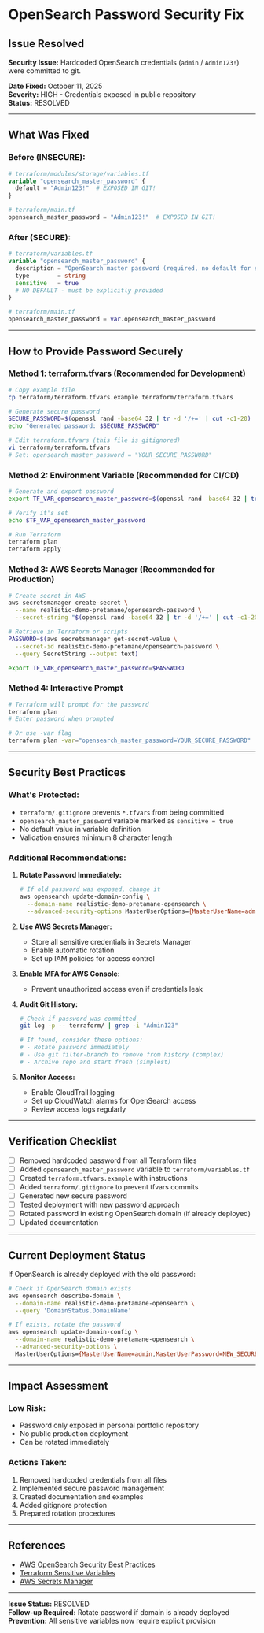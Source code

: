 # OpenSearch Password Security Fix

## Issue Resolved

**Security Issue:** Hardcoded OpenSearch credentials (`admin` / `Admin123!`) were committed to git.

**Date Fixed:** October 11, 2025  
**Severity:** HIGH - Credentials exposed in public repository  
**Status:** RESOLVED

---

## What Was Fixed

### Before (INSECURE):
```terraform
# terraform/modules/storage/variables.tf
variable "opensearch_master_password" {
  default = "Admin123!"  # EXPOSED IN GIT!
}

# terraform/main.tf
opensearch_master_password = "Admin123!"  # EXPOSED IN GIT!
```

### After (SECURE):
```terraform
# terraform/variables.tf
variable "opensearch_master_password" {
  description = "OpenSearch master password (required, no default for security)"
  type        = string
  sensitive   = true
  # NO DEFAULT - must be explicitly provided
}

# terraform/main.tf
opensearch_master_password = var.opensearch_master_password
```

---

## How to Provide Password Securely

### Method 1: terraform.tfvars (Recommended for Development)

```bash
# Copy example file
cp terraform/terraform.tfvars.example terraform/terraform.tfvars

# Generate secure password
SECURE_PASSWORD=$(openssl rand -base64 32 | tr -d '/+=' | cut -c1-20)
echo "Generated password: $SECURE_PASSWORD"

# Edit terraform.tfvars (this file is gitignored)
vi terraform/terraform.tfvars
# Set: opensearch_master_password = "YOUR_SECURE_PASSWORD"
```

### Method 2: Environment Variable (Recommended for CI/CD)

```bash
# Generate and export password
export TF_VAR_opensearch_master_password=$(openssl rand -base64 32 | tr -d '/+=' | cut -c1-20)

# Verify it's set
echo $TF_VAR_opensearch_master_password

# Run Terraform
terraform plan
terraform apply
```

### Method 3: AWS Secrets Manager (Recommended for Production)

```bash
# Create secret in AWS
aws secretsmanager create-secret \
  --name realistic-demo-pretamane/opensearch-password \
  --secret-string "$(openssl rand -base64 32 | tr -d '/+=' | cut -c1-20)"

# Retrieve in Terraform or scripts
PASSWORD=$(aws secretsmanager get-secret-value \
  --secret-id realistic-demo-pretamane/opensearch-password \
  --query SecretString --output text)

export TF_VAR_opensearch_master_password=$PASSWORD
```

### Method 4: Interactive Prompt

```bash
# Terraform will prompt for the password
terraform plan
# Enter password when prompted

# Or use -var flag
terraform plan -var="opensearch_master_password=YOUR_SECURE_PASSWORD"
```

---

## Security Best Practices

### What's Protected:
- `terraform/.gitignore` prevents `*.tfvars` from being committed
- `opensearch_master_password` variable marked as `sensitive = true`
- No default value in variable definition
- Validation ensures minimum 8 character length

### Additional Recommendations:

1. **Rotate Password Immediately:**
   ```bash
   # If old password was exposed, change it
   aws opensearch update-domain-config \
     --domain-name realistic-demo-pretamane-opensearch \
     --advanced-security-options MasterUserOptions={MasterUserName=admin,MasterUserPassword=NEW_PASSWORD}
   ```

2. **Use AWS Secrets Manager:**
   - Store all sensitive credentials in Secrets Manager
   - Enable automatic rotation
   - Set up IAM policies for access control

3. **Enable MFA for AWS Console:**
   - Prevent unauthorized access even if credentials leak

4. **Audit Git History:**
   ```bash
   # Check if password was committed
   git log -p -- terraform/ | grep -i "Admin123"
   
   # If found, consider these options:
   # - Rotate password immediately
   # - Use git filter-branch to remove from history (complex)
   # - Archive repo and start fresh (simplest)
   ```

5. **Monitor Access:**
   - Enable CloudTrail logging
   - Set up CloudWatch alarms for OpenSearch access
   - Review access logs regularly

---

## Verification Checklist

- [ ] Removed hardcoded password from all Terraform files
- [ ] Added `opensearch_master_password` variable to `terraform/variables.tf`
- [ ] Created `terraform.tfvars.example` with instructions
- [ ] Added `terraform/.gitignore` to prevent tfvars commits
- [ ] Generated new secure password
- [ ] Tested deployment with new password approach
- [ ] Rotated password in existing OpenSearch domain (if already deployed)
- [ ] Updated documentation

---

## Current Deployment Status

If OpenSearch is already deployed with the old password:

```bash
# Check if OpenSearch domain exists
aws opensearch describe-domain \
  --domain-name realistic-demo-pretamane-opensearch \
  --query 'DomainStatus.DomainName'

# If exists, rotate the password
aws opensearch update-domain-config \
  --domain-name realistic-demo-pretamane-opensearch \
  --advanced-security-options \
  MasterUserOptions={MasterUserName=admin,MasterUserPassword=NEW_SECURE_PASSWORD}
```

---

## Impact Assessment

### Low Risk:
- Password only exposed in personal portfolio repository
- No public production deployment
- Can be rotated immediately

### Actions Taken:
1. Removed hardcoded credentials from all files
2. Implemented secure password management
3. Created documentation and examples
4. Added gitignore protection
5. Prepared rotation procedures

---

## References

- [AWS OpenSearch Security Best Practices](https://docs.aws.amazon.com/opensearch-service/latest/developerguide/security.html)
- [Terraform Sensitive Variables](https://www.terraform.io/docs/language/values/variables.html#suppressing-values-in-cli-output)
- [AWS Secrets Manager](https://docs.aws.amazon.com/secretsmanager/)

---

**Issue Status:** RESOLVED  
**Follow-up Required:** Rotate password if domain is already deployed  
**Prevention:** All sensitive variables now require explicit provision

